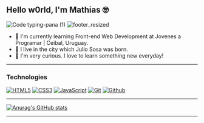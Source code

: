 ## Hello w0rld, I'm Mathias 🤓

![Code typing-pana (1)](https://user-images.githubusercontent.com/104522465/205208996-7dfe6e22-c44a-4192-97d7-e7a9f23f188f.png) ![footer_resized](https://user-images.githubusercontent.com/104522465/205209293-1bbb8302-2a27-44e0-acbf-7b58bd2be593.png)


- 🌱 I'm currently learning Front-end Web Development at Jovenes a Programar | Ceibal, Uruguay. 
- 📍  I live in the city which Julio Sosa was born.
- 🦾 I'm very curious. I love to learn something new everyday!

---

### Technologies

[![HTML5](https://img.shields.io/badge/HTML5-E34F26?style=for-the-badge&logo=html5&logoColor=white&labelColor=101010)]()
[![CSS3](https://img.shields.io/badge/CSS3-1572B6?style=for-the-badge&logo=css3&logoColor=white&labelColor=101010)]()
[![JavaScript](https://img.shields.io/badge/JavaScript-F7DF1E?style=for-the-badge&logo=javascript&logoColor=white&labelColor=101010)]()
[![Git](https://img.shields.io/badge/Git-b32c07?style=for-the-badge&logo=git&logoColor=white&labelColor=101010)]()
[![Github](https://img.shields.io/badge/Github-5f5f5f?style=for-the-badge&logo=github&logoColor=white&labelColor=101010)]() 

---

[![Anurag's GitHub stats](https://github-readme-stats.vercel.app/api?username=na7hk3r&show_icons=true&count_private=true&hide=stars,issues&theme=github_dark)](https://github.com/na7hk3r/github-readme-stats)

---

